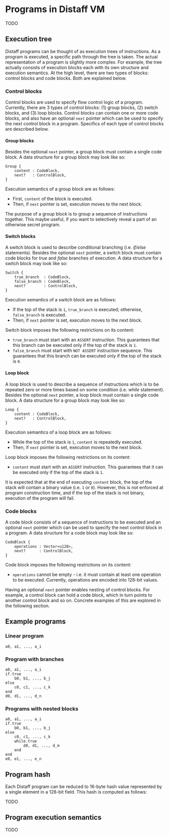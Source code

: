 # Programs in Distaff VM
TODO

## Execution tree
Distaff programs can be thought of as execution trees of instructions. As a program is executed, a specific path through the tree is taken. The actual representation of a program is slightly more complex. For example, the tree actually consists of execution blocks each with its own structure and execution semantics. At the high level, there are two types of blocks: control blocks and code blocks. Both are explained below.

### Control blocks
Control blocks are used to specify flow control logic of a program. Currently, there are 3 types of control blocks: (1) group blocks, (2) switch blocks, and (3) loop blocks. Control blocks can contain one or more code blocks, and also have an optional `next` pointer which can be used to specify the next control block in a program. Specifics of each type of  control blocks are described below.

#### Group blocks
Besides the optional `next` pointer, a group block must contain a single code block. A data structure for a group block may look like so:
```
Group {
    content : CodeBlock,
    next?   : ControlBlock,
}
```
Execution semantics of a group block are as follows:
* First, `content` of the block is executed.
* Then, if `next` pointer is set, execution moves to the next block.

The purpose of a group block is to group a sequence of instructions together. This maybe useful, if you want to selectively reveal a part of an otherwise secret program.

#### Switch blocks
A switch block is used to describe conditional branching (i.e. *if/else* statements). Besides the optional `next` pointer, a switch block must contain code blocks for *true* and *false* branches of execution. A data structure for a switch block may look like so:
```
Switch {
    true_branch  : CodeBlock,
    false_branch : CodeBlock,
    next?        : ControlBlock,
}
```
Execution semantics of a switch block are as follows:
* If the top of the stack is `1`, `true_branch` is executed; otherwise, `false_branch` is executed.
* Then, if `next` pointer is set, execution moves to the next block.

Switch block imposes the following restrictions on its content:
* `true_branch` must start with an `ASSERT` instruction. This guarantees that this branch can be executed only if the top of the stack is `1`.
* `false_branch` must start with `NOT ASSERT` instruction sequence. This guarantees that this branch can be executed only if the top of the stack is `0`.

#### Loop block
A loop block is used to describe a sequence of instructions which is to be repeated zero or more times based on some condition (i.e. *while* statement). Besides the optional `next` pointer, a loop block must contain a single code block. A data structure for a group block may look like so:
```
Loop {
    content : CodeBlock,
    next?   : ControlBlock,
}
```
Execution semantics of a loop block are as follows:
* While the top of the stack is `1`, `content` is repeatedly executed.
* Then, if `next` pointer is set, execution moves to the next block.

Loop block imposes the following restrictions on its content:
* `content` must start with an `ASSERT` instruction. This guarantees that it can be executed only if the top of the stack is `1`.

It is expected that at the end of executing `content` block, the top of the stack will contain a binary value (i.e. `1` or `0`). However, this is not enforced at program construction time, and if the top of the stack is not binary, execution of the program will fail.

### Code blocks
A code block consists of a sequence of instructions to be executed and an optional `next` pointer which can be used to specify the next control block in a program.  A data structure for a code block may look like so:
```
CodeBlock {
    operations : Vector<u128>,
    next?      : ControlBlock,
}
```
Code block imposes the following restrictions on its content:
* `operations` cannot be empty - i.e. it must contain at least one operation to be executed. Currently, operations are encoded into 128-bit values.

Having an optional `next` pointer enables nesting of control blocks. For example, a control block can hold a code block, which in turn points to another control block and so on. Concrete examples of this are explored in the following section.

## Example programs

### Linear program

```
a0, a1, ..., a_i
```


### Program with branches

```
a0, a1, ..., a_i
if.true
    b0, b1, ..., b_j
else
    c0, c1, ..., c_k
end
d0, d1, ..., d_n
```

### Programs with nested blocks

```
a0, a1, ..., a_i
if.true
    b0, b1, ..., b_j
else
    c0, c1, ..., c_k
    while.true
        d0, d1, ..., d_m
    end
end
e0, e1, ..., e_n
```


## Program hash
Each Distaff program can be reduced to 16-byte hash value represented by a single element in a 128-bit field. This hash is computed as follows:

TODO

## Program execution semantics

TODO
